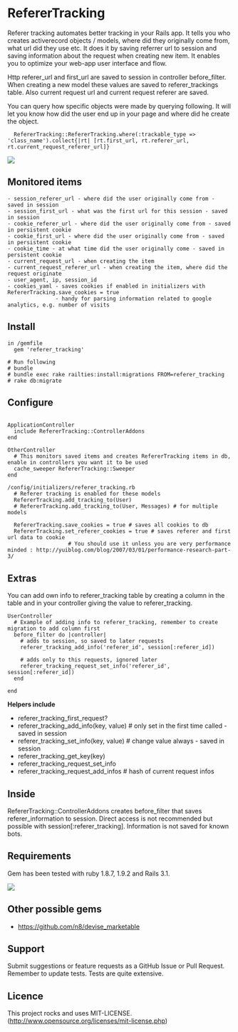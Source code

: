 # RefererTracking

Referer tracking automates better tracking in your Rails app. It tells you who creates
activerecord objects / models, where did they originally come from, what url did they use etc.
It does it by saving referrer url to session and saving information about the request when creating new item.
It enables you to optimize your web-app user interface and flow.

Http referer_url and first_url are saved to session in controller before_filter. When creating a new model these values are
saved to referer_trackings table. Also current request url and current request referer are saved.

You can query how specific objects were made by querying following. It will let you know how did the user end up in your page and where did he create the object.

```
  RefererTracking::RefererTracking.where(:trackable_type => 'class_name').collect{|rt| [rt.first_url, rt.referer_url, rt.current_request_referer_url]}
```

[<img src="https://secure.travis-ci.org/holli/referer_tracking.png" />](http://travis-ci.org/holli/referer_tracking)

## Monitored items

```
- session_referer_url - where did the user originally come from - saved in session
- session_first_url - what was the first url for this session - saved in session
- cookie_referer_url - where did the user originally come from - saved in persistent cookie
- cookie_first_url - where did the user originally come from - saved in persistent cookie
- cookie_time - at what time did the user originally come - saved in persistent cookie
- current_request_url - when creating the item
- current_request_referer_url - when creating the item, where did the request originate
- user_agent, ip, session_id
- cookies_yaml - saves cookies if enabled in initializers with RefererTracking.save_cookies = true
               - handy for parsing information related to google analytics, e.g. number of visits
```


## Install

```
in /gemfile
  gem 'referer_tracking'

# Run following
# bundle
# bundle exec rake railties:install:migrations FROM=referer_tracking
# rake db:migrate

```

## Configure

```

ApplicationController
  include RefererTracking::ControllerAddons
end

OtherController
  # This monitors saved items and creates RefererTracking items in db, enable in controllers you want it to be used
  cache_sweeper RefererTracking::Sweeper
end

/config/initializers/referer_tracking.rb
  # Referer tracking is enabled for these models
  RefererTracking.add_tracking_to(User)
  # RefererTracking.add_tracking_to(User, Messages) # for multiple models

  RefererTracking.save_cookies = true # saves all cookies to db
  RefererTracking.set_referer_cookies = true # saves referer and first url data to cookie
                   # You should use it unless you are very performance minded : http://yuiblog.com/blog/2007/03/01/performance-research-part-3/

```

## Extras

You can add own info to referer_tracking table by creating a column in the table and in your controller giving the
value to referer_tracking.

```
UserController
  # Example of adding info to referer_tracking, remember to create migration to add column first
  before_filter do |controller|
    # adds to session, so saved to later requests
    referer_tracking_add_info('referer_id', session[:referer_id])

    # adds only to this requests, ignored later
    referer_tracking_request_set_info('referer_id', session[:referer_id])
  end

end

```

**Helpers include**

- referer_tracking_first_request?
- referer_tracking_add_info(key, value) # only set in the first time called - saved in session
- referer_tracking_set_info(key, value) # change value always - saved in session
- referer_tracking_get_key(key)
- referer_tracking_request_set_info
- referer_tracking_request_add_infos # hash of current request infos

## Inside

RefererTracking::ControllerAddons creates before_filter that saves referer_information to session. Direct access
is not recommended but possible with session[:referer_tracking]. Information is not saved for known bots.

## Requirements

Gem has been tested with ruby 1.8.7, 1.9.2 and Rails 3.1.

[<img src="https://secure.travis-ci.org/holli/referer_tracking.png" />](http://travis-ci.org/holli/referer_tracking)

## Other possible gems

- https://github.com/n8/devise_marketable

## Support

Submit suggestions or feature requests as a GitHub Issue or Pull Request. Remember to update tests. Tests are quite extensive.


## Licence

This project rocks and uses MIT-LICENSE. (http://www.opensource.org/licenses/mit-license.php)

